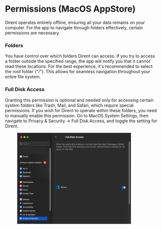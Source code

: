 # Permissions (MacOS AppStore)

Dirent operates entirely offline, ensuring all your data remains on your computer. For the app to navigate through folders effectively, certain permissions are necessary.

### Folders

You have control over which folders Dirent can access. If you try to access a folder outside the specified range, the app will notify you that it cannot read these locations. For the best experience, it's recommended to select the root folder ("/"). This allows for seamless navigation throughout your entire file system.

### Full Disk Access

Granting this permission is optional and needed only for accessing certain system folders like Trash, Mail, and Safari, which require special permissions. If you wish for Dirent to operate within these folders, you need to manually enable this permission. Go to MacOS System Settings, then navigate to Privacy & Security -> Full Disk Access, and toggle the setting for Dirent.

<figure><img src="../.gitbook/assets/CleanShot 2023-12-20 at 23.31.10@2x (1).png" alt="" width="375"><figcaption></figcaption></figure>

